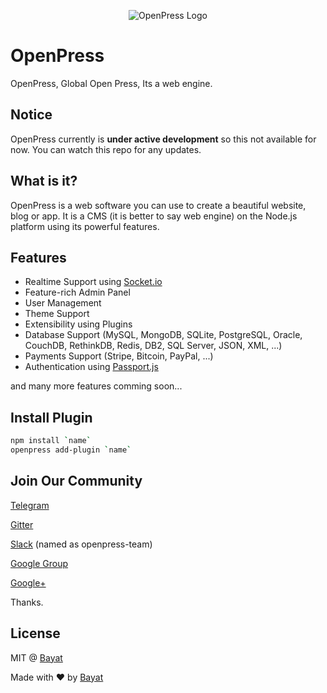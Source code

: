 <p align="center">
  <img src="https://raw.githubusercontent.com/OpenPress/openpress/master/media/GitHub%20Page.png" alt="OpenPress Logo" />
</p>

# OpenPress
OpenPress, Global Open Press, Its a web engine.

## Notice
OpenPress currently is **under active development** so this not available for now. You can watch this repo for any updates.

## What is it?
OpenPress is a web software you can use to create a beautiful website, blog or app.
It is a CMS (it is better to say web engine) on the Node.js platform using its powerful features.

## Features

- Realtime Support using [Socket.io](http://socket.io/)
- Feature-rich Admin Panel
- User Management
- Theme Support
- Extensibility using Plugins
- Database Support (MySQL, MongoDB, SQLite, PostgreSQL, Oracle, CouchDB, RethinkDB, Redis, DB2, SQL Server, JSON, XML, ...)
- Payments Support (Stripe, Bitcoin, PayPal, ...)
- Authentication using [Passport.js](http://passportjs.org/)

and many more features comming soon...

## Install Plugin
```bash
npm install `name`
openpress add-plugin `name`
```

## Join Our Community
[Telegram](t.me/openpress)

[Gitter](https://gitter.im/OpenPress/Lobby)

[Slack](https://openpress-team.slack.com/messages/general/) (named as openpress-team)

[Google Group](https://groups.google.com/forum/#!forum/openpress-team)

[Google+](https://plus.google.com/communities/114236787377167376347)

Thanks.

## License
MIT @ [Bayat](https://github.com/EmpireWorld)

Made with :heart: by [Bayat](https://github.com/EmpireWorld)
